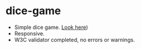 # dice-game

- Simple dice game. [Look here](https://kosh3n.github.io/dice-game/))
- Responsive.
- W3C validator completed, no errors or warnings.
